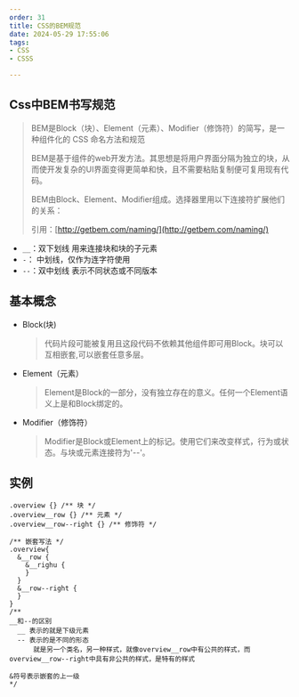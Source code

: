 ```yaml
---
order: 31
title: CSS的BEM规范
date: 2024-05-29 17:55:06
tags:
- CSS
- CSSS

---
```


## Css中BEM书写规范
>
> BEM是Block（块）、Element（元素）、Modifier（修饰符）的简写，是一种组件化的 CSS 命名方法和规范
>
> BEM是基于组件的web开发方法。其思想是将用户界面分隔为独立的块，从而使开发复杂的UI界面变得更简单和快，且不需要粘贴复制便可复用现有代码。
>  
> BEM由Block、Element、Modifier组成。选择器里用以下连接符扩展他们的关系：
>
> 引用：[http://getbem.com/naming/](http://getbem.com/naming/)

- `__`：双下划线 用来连接块和块的子元素
- `-`： 中划线，仅作为连字符使用
- `--`：双中划线 表示不同状态或不同版本

## 基本概念

- Block(块)
  > 代码片段可能被复用且这段代码不依赖其他组件即可用Block。块可以互相嵌套,可以嵌套任意多层。
- Element（元素）
  > Element是Block的一部分，没有独立存在的意义。任何一个Element语义上是和Block绑定的。
- Modifier（修饰符）
  > Modifier是Block或Element上的标记。使用它们来改变样式，行为或状态。与块或元素连接符为'--'。

## 实例

```less
.overview {} /** 块 */
.overview__row {} /** 元素 */
.overview__row--right {} /** 修饰符 */

/** 嵌套写法 */
.overview{
  &__row {
    &__righu {
    }
  }
  &__row--right {
  }
}
/**
__和--的区别
  __ 表示的就是下级元素
  -- 表示的是不同的形态
      就是另一个类名，另一种样式，就像overview__row中有公共的样式，而overview__row--right中具有非公共的样式，是特有的样式

&符号表示嵌套的上一级
*/
```
